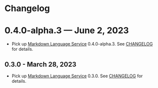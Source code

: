 # Changelog

# 0.4.0-alpha.3 — June 2, 2023
- Pick up [Markdown Language Service](https://github.com/microsoft/vscode-markdown-languageservice) 0.4.0-alpha.3. See [CHANGELOG](https://github.com/microsoft/vscode-markdown-languageservice/blob/main/CHANGELOG.md#040-alpha3--may-30-2023) for details.

## 0.3.0 - March 28, 2023
- Pick up [Markdown Language Service](https://github.com/microsoft/vscode-markdown-languageservice) 0.3.0. See [CHANGELOG](https://github.com/microsoft/vscode-markdown-languageservice/blob/main/CHANGELOG.md#030--march-16-2023) for details.
